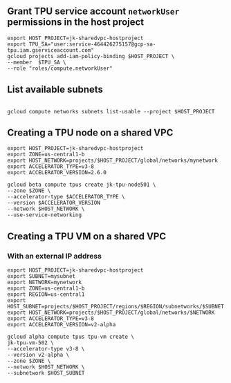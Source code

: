 

## Grant TPU service account `networkUser` permissions in the host project

```
export HOST_PROJECT=jk-sharedvpc-hostproject
export TPU_SA="user:service-464426275157@gcp-sa-tpu.iam.gserviceaccount.com"
gcloud projects add-iam-policy-binding $HOST_PROJECT \
--member  $TPU_SA \
--role "roles/compute.networkUser"
```

## List available subnets

```

gcloud compute networks subnets list-usable --project $HOST_PROJECT
```


## Creating a TPU node on a shared VPC


```
export HOST_PROJECT=jk-sharedvpc-hostproject
export ZONE=us-central1-b
export HOST_NETWORK=projects/$HOST_PROJECT/global/networks/mynetwork
export ACCELERATOR_TYPE=v3-8
export ACCELERATOR_VERSION=2.6.0

gcloud beta compute tpus create jk-tpu-node501 \
--zone $ZONE \
--accelerator-type $ACCELERATOR_TYPE \
--version $ACCELERATOR_VERSION
--network $HOST_NETWORK \
--use-service-networking 

```


## Creating a TPU VM on a shared VPC


### With an external IP address


```
export HOST_PROJECT=jk-sharedvpc-hostproject
export SUBNET=mysubnet
export NETWORK=mynetwork
export ZONE=us-central1-b
export REGION=us-central1
export HOST_SUBNET=projects/$HOST_PROJECT/regions/$REGION/subnetworks/$SUBNET
export HOST_NETWORK=projects/$HOST_PROJECT/global/networks/$NETWORK
export ACCELERATOR_TYPE=v3-8
export ACCELERATOR_VERSION=v2-alpha

gcloud alpha compute tpus tpu-vm create \
jk-tpu-vm-502 \
--accelerator-type v3-8 \
--version v2-alpha \
--zone $ZONE \
--network $HOST_NETWORK \
--subnetwork $HOST_SUBNET 


```
